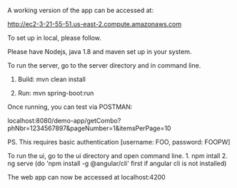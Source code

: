 A working version of the app can be accessed at:

http://ec2-3-21-55-51.us-east-2.compute.amazonaws.com

To set up in local, please follow.

Please have Nodejs, java 1.8 and maven set up in your system.

To run the server, go to the server directory and in command line.
  
 1. Build: mvn clean install
 
 2. Run: mvn spring-boot:run
  
  Once running, you can test via POSTMAN:
  
 localhost:8080/demo-app/getCombo?phNbr=1234567897&pageNumber=1&itemsPerPage=10
  
 PS. This requires basic authentication [username: FOO, password: FOOPW] 
  
 To run the ui, go to the ui directory and open command line.
	1. npm intall
  	2. ng serve   (do 'npm install -g @angular/cli' first if angular cli is not installed)
  
  The web app can now be accessed at localhost:4200
